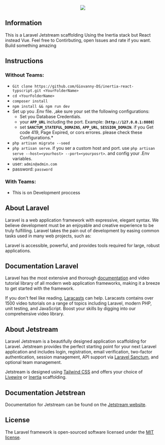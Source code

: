 <p align="center" style="margin-top: 5px;"><img src="https://laravel.com/assets/img/components/logo-jetstream.svg"></p>

## Information

This is a Laravel Jetstream scaffolding Using the Inertia stack but React instead Vue. Feel free to Contirbuting, open Issues and rate if you want. Build something amazing

## Instructions

### Without Teams:

* `Git clone https://github.com/Giovanny-DS/inertia-react-typscript.git <YourFolderName>`
* `cd <YourFolderName>`
* `composer install`
* `npm install && npm run dev`
* Set up you .Env file. ,ake sure your set the following configurations:
    * Set you Database Credentials.
    * your **`APP_URL`** including the port. Example: (**`http://127.0.0.1:8080`**)
    * set **`SANCTUM_STATEFUL_DOMAINS`**, **`APP_URL`**, **`SESSION_DOMAIN`**. if you Get code 419, Page Expired, or cors errores. please check these Configurations.*
* `php artisan migrate --seed`
* `php artisan serve`. if you ser a custom host and port. use `php artisan serve --host=<yourhost> --port=<yourposrt>`. and config your .Env variables.
* user: `admin@admin.com` 
* password: `password`

### With Teams:

* This is on Development proccess

## About Laravel

Laravel is a web application framework with expressive, elegant syntax. We believe development must be an enjoyable and creative experience to be truly fulfilling. Laravel takes the pain out of development by easing common tasks used in many web projects, such as:

Laravel is accessible, powerful, and provides tools required for large, robust applications.

## Documentation Laravel

Laravel has the most extensive and thorough [documentation](https://laravel.com/docs) and video tutorial library of all modern web application frameworks, making it a breeze to get started with the framework.

If you don't feel like reading, [Laracasts](https://laracasts.com) can help. Laracasts contains over 1500 video tutorials on a range of topics including Laravel, modern PHP, unit testing, and JavaScript. Boost your skills by digging into our comprehensive video library.

## About Jetstream

Laravel Jetstream is a beautifully designed application scaffolding for Laravel. Jetstream provides the perfect starting point for your next Laravel application and includes login, registration, email verification, two-factor authentication, session management, API support via [Laravel Sanctum](https://github.com/laravel/sanctum), and optional team management.

Jetstream is designed using [Tailwind CSS](https://tailwindcss.com) and offers your choice of [Livewire](https://jetstream.laravel.com/1.x/stacks/livewire.html) or [Inertia](https://jetstream.laravel.com/1.x/stacks/inertia.html) scaffolding.

## Documentation Jetstrean

Documentation for Jetstream can be found on the [Jetstream website](https://jetstream.laravel.com).

## License

The Laravel framework is open-sourced software licensed under the [MIT license](https://opensource.org/licenses/MIT).
